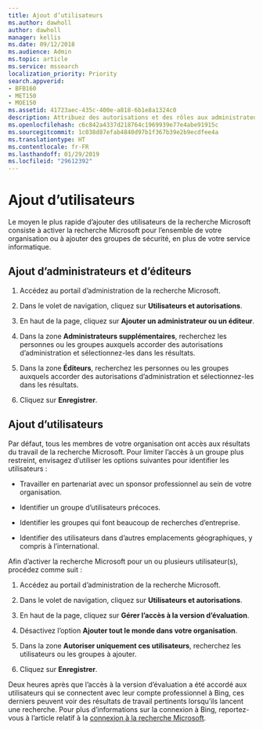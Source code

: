 ```yaml
---
title: Ajout d’utilisateurs
ms.author: dawholl
author: dawholl
manager: kellis
ms.date: 09/12/2018
ms.audience: Admin
ms.topic: article
ms.service: mssearch
localization_priority: Priority
search.appverid:
- BFB160
- MET150
- MOE150
ms.assetid: 41723aec-435c-400e-a818-6b1e8a1324c0
description: Attribuez des autorisations et des rôles aux administrateurs, aux éditeurs et aux utilisateurs dans le portal d’administration de la recherche Microsoft.
ms.openlocfilehash: c6c842a4337d218764c1969939e77e4abe91915c
ms.sourcegitcommit: 1c038d87efab4840d97b1f367b39e2b9ecdfee4a
ms.translationtype: HT
ms.contentlocale: fr-FR
ms.lasthandoff: 01/29/2019
ms.locfileid: "29612392"
---
```

# <a name="add-users"></a>Ajout d’utilisateurs

Le moyen le plus rapide d’ajouter des utilisateurs de la recherche Microsoft consiste à activer la recherche Microsoft pour l’ensemble de votre organisation ou à ajouter des groupes de sécurité, en plus de votre service informatique.
  
## <a name="add-admins-and-editors"></a>Ajout d’administrateurs et d’éditeurs

1. Accédez au portail d’administration de la recherche Microsoft.
    
2. Dans le volet de navigation, cliquez sur **Utilisateurs et autorisations**.
    
3. En haut de la page, cliquez sur **Ajouter un administrateur ou un éditeur**.
    
4. Dans la zone **Administrateurs supplémentaires**, recherchez les personnes ou les groupes auxquels accorder des autorisations d’administration et sélectionnez-les dans les résultats. 
    
5. Dans la zone **Éditeurs**, recherchez les personnes ou les groupes auxquels accorder des autorisations d’administration et sélectionnez-les dans les résultats. 
    
6. Cliquez sur **Enregistrer**.
    
## <a name="add-users"></a>Ajout d’utilisateurs

Par défaut, tous les membres de votre organisation ont accès aux résultats du travail de la recherche Microsoft. Pour limiter l’accès à un groupe plus restreint, envisagez d’utiliser les options suivantes pour identifier les utilisateurs :
  
- Travailler en partenariat avec un sponsor professionnel au sein de votre organisation.
    
- Identifier un groupe d’utilisateurs précoces.
    
- Identifier les groupes qui font beaucoup de recherches d’entreprise.
    
- Identifier des utilisateurs dans d’autres emplacements géographiques, y compris à l’international.
    
Afin d’activer la recherche Microsoft pour un ou plusieurs utilisateur(s), procédez comme suit :
  
1. Accédez au portail d’administration de la recherche Microsoft.
    
2. Dans le volet de navigation, cliquez sur **Utilisateurs et autorisations**.
    
3. En haut de la page, cliquez sur **Gérer l’accès à la version d’évaluation**.
    
4. Désactivez l’option **Ajouter tout le monde dans votre organisation**. 
    
5. Dans la zone **Autoriser uniquement ces utilisateurs**, recherchez les utilisateurs ou les groupes à ajouter. 
    
6. Cliquez sur **Enregistrer**.
    
Deux heures après que l’accès à la version d’évaluation a été accordé aux utilisateurs qui se connectent avec leur compte professionnel à Bing, ces derniers peuvent voir des résultats de travail pertinents lorsqu’ils lancent une recherche. Pour plus d’informations sur la connexion à Bing, reportez-vous à l’article relatif à la [connexion à la recherche Microsoft](use/sign-in.md).